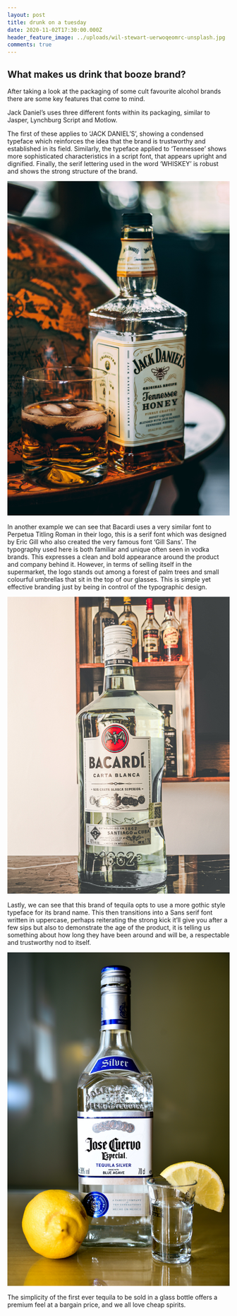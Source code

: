 ```yaml
---
layout: post
title: drunk on a tuesday
date: 2020-11-02T17:30:00.000Z
header_feature_image: ../uploads/wil-stewart-uerwoqeomrc-unsplash.jpg
comments: true
---
```

## What makes us drink that booze brand?

After taking a look at the packaging of some cult favourite alcohol brands there are some key features that come to mind. 

Jack Daniel’s uses three different fonts within its packaging, similar to Jasper, Lynchburg Script and Motlow. 

The first of these applies to ‘JACK DANIEL’S’, showing a condensed typeface which reinforces the idea that the brand is trustworthy and established in its field. Similarly, the typeface applied to ‘Tennessee’ shows more sophisticated characteristics in a script font, that appears upright and dignified. Finally, the serif lettering used in the word ‘WHISKEY’ is robust and shows the strong structure of the brand. 

![Jack Daniel's Bottle © Jack Ward ](../uploads/jack-ward-yu9tnvk_ji8-unsplash.jpg "Jack Daniel's Bottle © Jack Ward ")

In another example we can see that Bacardi uses a very similar font to Perpetua Titling Roman in their logo, this is a serif font which was designed by Eric Gill who also created the very famous font ‘Gill Sans’. The typography used here is both familiar and unique often seen in vodka brands. This expresses a clean and bold appearance around the product and company behind it. However, in terms of selling itself in the supermarket, the logo stands out among a forest of palm trees and small colourful umbrellas that sit in the top of our glasses. This is simple yet effective branding just by being in control of the typographic design. 

![Bacardi Bottle © Aaron Lares](../uploads/aaron-lares-a7t4xytal9i-unsplash.jpg "Bacardi Bottle © Aaron Lares ")

Lastly, we can see that this brand of tequila opts to use a more gothic style typeface for its brand name. This then transitions into a Sans serif font written in uppercase, perhaps reiterating the strong kick it’ll give you after a few sips but also to demonstrate the age of the product, it is telling us something about how long they have been around and will be, a respectable and trustworthy nod to itself.

![Jose Cuero Tequila Silver © Fidel Fernando ](../uploads/fidel-fernando-tflbygwdews-unsplash.jpg "Jose Cuero Tequila Silver © Fidel Fernando")

 The simplicity of the first ever tequila to be sold in a glass bottle offers a premium feel at a bargain price, and we all love cheap spirits.